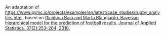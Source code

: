 An adaptation of https://www.pymc.io/projects/examples/en/latest/case_studies/rugby_analytics.html, based on [Gianluca Baio and Marta Blangiardo. Bayesian hierarchical model for the prediction of football results. Journal of Applied Statistics, 37(2):253–264, 2010.
]([url](https://www.researchgate.net/publication/46527004_Bayesian_hierarchical_model_for_the_prediction_of_football_results))
